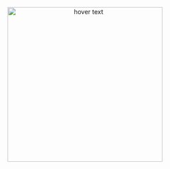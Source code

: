 <p align="center">
  <img src="[your_relative_path_here](https://gifdb.com/images/high/animated-rockstar-disco-ivprhvo6oeve9ecu.gif)" width="350" title="hover text">
<!--   <img src="your_relative_path_here_number_2_large_name" width="350" alt="accessibility text"> -->
</p>
